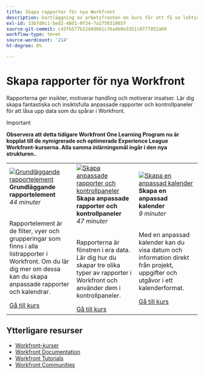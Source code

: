 ```yaml
---
title: Skapa rapporter för nya Workfront
description: kartläggning av arbetsfronten en kurs för att få se lektionskurser
exl-id: 336fd0c1-bed2-48d1-9f34-7a175031865f
source-git-commit: c43fb577b22dddb61c76adb0a3351c0777852a69
workflow-type: tm+mt
source-wordcount: '214'
ht-degree: 0%

---
```


# Skapa rapporter för nya Workfront

Rapporterna ger insikter, motiverar handling och motiverar insatser. Lär dig skapa fantastiska och insiktsfulla anpassade rapporter och kontrollpaneler för att låsa upp data som du spårar i Workfront.

>[!IMPORTANT]
>
>**Observera att detta tidigare Workfront One Learning Program nu är kopplat till de nymigrerade och optimerade Experience League Workfront-kurserna.  Alla samma inlärningsmål ingår i den nya strukturen.**.

<table>
  <tr>
   <td>
      <a href="https://experienceleague.adobe.com/?recommended=Workfront-U-1-2022.1.reporting">
      <img alt="Grundläggande rapportelement" src="https://cdn.experienceleague.adobe.com/thumb/basic-reporting-elements.png"/>
      </a>
      <div>
         <strong>Grundläggande rapportelement</strong></a>         
         <br/><em>44 minuter</em>
      </div>
      <p>
        <br/>
         Rapportelement är de filter, vyer och grupperingar som finns i alla listrapporter i Workfront. Om du lär dig mer om dessa kan du skapa anpassade rapporter och kalendrar.
      </p>
      <a  rel="noreferrer" target="_blank" href="https://experienceleague.adobe.com/?recommended=Workfront-U-1-2022.1.reporting" class="spectrum-Button spectrum-Button--primary spectrum-Button--sizeM">
      <span class="spectrum-Button-label has-no-wrap has-text-weight-bold">Gå till kurs</span>
      </a>
   </td>   
   <td>
      <a href="https://experienceleague.adobe.com/?recommended=Workfront-U-1-2022.3.reporting">
      <img alt="Skapa anpassade rapporter och kontrollpaneler" src="https://cdn.experienceleague.adobe.com/thumb/create-custom-reports-and-dashboards.png"/>
      </a>
      <div>
         <strong>Skapa anpassade rapporter och kontrollpaneler</strong></a>         
         <br/><em>47 minuter</em>
      </div>
      <p>
        <br/>
         Rapporterna är fönstren i era data. Lär dig hur du skapar tre olika typer av rapporter i Workfront och använder dem i kontrollpaneler.
      </p>
      <a  rel="noreferrer" target="_blank" href="https://experienceleague.adobe.com/?recommended=Workfront-U-1-2022.3.reporting" class="spectrum-Button spectrum-Button--primary spectrum-Button--sizeM">
      <span class="spectrum-Button-label has-no-wrap has-text-weight-bold">Gå till kurs</span>
      </a>
   </td>
    <td>
      <a href="https://experienceleague.adobe.com/?recommended=Workfront-U-1-2022.4.reporting">
      <img alt="Skapa en anpassad kalender" src="https://cdn.experienceleague.adobe.com/thumb/create-a-custom-calendar.png"/>
      </a>
      <div>
         <strong>Skapa en anpassad kalender</strong></a>         
         <br/><em>9 minuter</em>
      </div>
      <p>
        <br/>
         Med en anpassad kalender kan du visa datum och information direkt från projekt, uppgifter och utgåvor i ett kalenderformat.
      </p>
      <a  rel="noreferrer" target="_blank" href="https://experienceleague.adobe.com/?recommended=Workfront-U-1-2022.4.reporting" class="spectrum-Button spectrum-Button--primary spectrum-Button--sizeM">
      <span class="spectrum-Button-label has-no-wrap has-text-weight-bold">Gå till kurs</span>
      </a>
   </td>
  </tr>
</table>

## Ytterligare resurser

* [Workfront-kurser](https://experienceleague.adobe.com/?lang=en&amp;Solution=Workfront#courses)
* [Workfront Documentation](https://experienceleague.adobe.com/docs/workfront.html)
* [Workfront Tutorials](https://experienceleague.adobe.com/docs/workfront-learn/tutorials-workfront/home.html)
* [Workfront Communities](https://experienceleaguecommunities.adobe.com/t5/workfront/ct-p/workfront)
